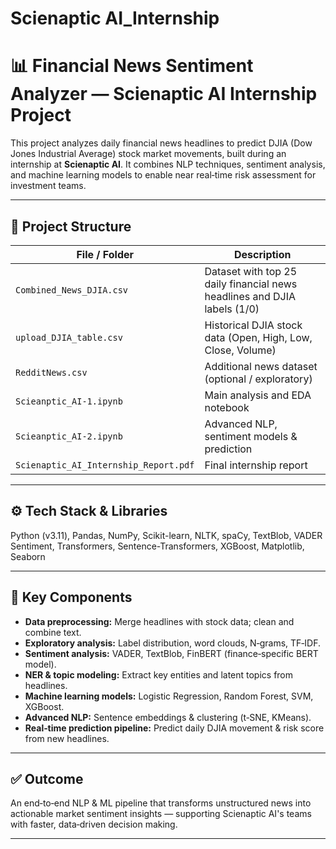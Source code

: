 # Scienaptic AI_Internship

# 📊 **Financial News Sentiment Analyzer — Scienaptic AI Internship Project**

This project analyzes daily financial news headlines to predict DJIA (Dow Jones Industrial Average) stock market movements, built during an internship at **Scienaptic AI**.
It combines NLP techniques, sentiment analysis, and machine learning models to enable near real‑time risk assessment for investment teams.

---

## 📂 **Project Structure**

| File / Folder                             | Description                                                              |
| ----------------------------------------- | ------------------------------------------------------------------------ |
| `Combined_News_DJIA.csv`                  | Dataset with top 25 daily financial news headlines and DJIA labels (1/0) |
| `upload_DJIA_table.csv`                   | Historical DJIA stock data (Open, High, Low, Close, Volume)              |
| `RedditNews.csv`                          | Additional news dataset (optional / exploratory)                         |
| `Scieanptic_AI-1.ipynb`                   | Main analysis and EDA notebook                                           |
| `Scieanptic_AI-2.ipynb`                   | Advanced NLP, sentiment models & prediction                              |
| `Scienaptic_AI_Internship_Report.pdf`     | Final internship report                                                  |

---

## ⚙ **Tech Stack & Libraries**

Python (v3.11), Pandas, NumPy, Scikit-learn, NLTK, spaCy, TextBlob, VADER Sentiment, Transformers, Sentence-Transformers, XGBoost, Matplotlib, Seaborn

---

## 🚀 **Key Components**

* **Data preprocessing:** Merge headlines with stock data; clean and combine text.
* **Exploratory analysis:** Label distribution, word clouds, N‑grams, TF‑IDF.
* **Sentiment analysis:** VADER, TextBlob, FinBERT (finance‑specific BERT model).
* **NER & topic modeling:** Extract key entities and latent topics from headlines.
* **Machine learning models:** Logistic Regression, Random Forest, SVM, XGBoost.
* **Advanced NLP:** Sentence embeddings & clustering (t‑SNE, KMeans).
* **Real‑time prediction pipeline:** Predict daily DJIA movement & risk score from new headlines.

---

## ✅ **Outcome**

An end‑to‑end NLP & ML pipeline that transforms unstructured news into actionable market sentiment insights — supporting Scienaptic AI's teams with faster, data‑driven decision making.

---


